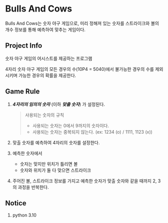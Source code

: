 # Bulls And Cows
Bulls And Cows는 숫자 야구 게임으로, 미리 정해져 있는 숫자를 스트라이크와 볼의 개수 정보를 통해 예측하여 맞추는 게임이다.

## Project Info
숫자 야구 게임의 어시스트를 제공하는 프로그램  

4자리 숫자 야구 게임의 모든 경우의 수(10P4 = 5040)에서 불가능한 경우의 수를 제외시키며 가능한 경우의 확률을 제공한다.

## Game Rule
1. __*4자리의 임의의 숫자*__ (이하 __*맞출 숫자*__) 가 설정된다.

   > 사용되는 숫자의 규칙 
   > + 사용되는 숫자는 0에서 9까지의 숫자이다.
   > + 사용되는 숫자는 중복되지 않는다. (ex: 1234 (o) / 1111, 1123 (x))
2. 맞출 숫자를 예측하여 4자리의 숫자를 설정한다.
3. 예측한 숫자에서
   + 숫자는 맞지만 위치가 틀리면 볼
   + 숫자와 위치가 둘 다 맞으면 스트라이크
4. 주어진 볼, 스트라이크 정보를 가지고 예측한 숫자가 맞출 숫자와 같을 때까지 2, 3의 과정을 반복한다.

## Notice
1. python 3.10
